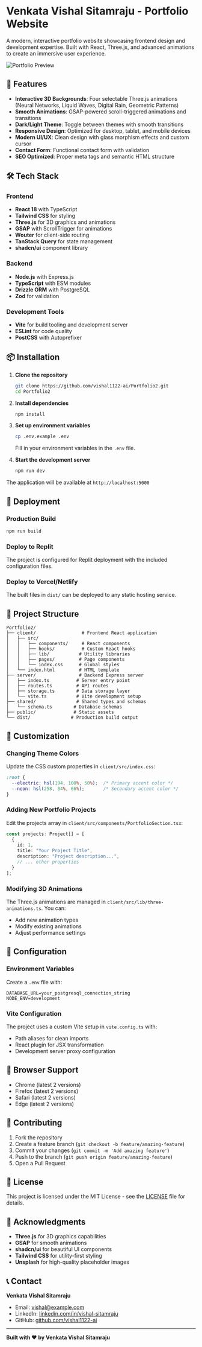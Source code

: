 # Venkata Vishal Sitamraju - Portfolio Website

A modern, interactive portfolio website showcasing frontend design and development expertise. Built with React, Three.js, and advanced animations to create an immersive user experience.

![Portfolio Preview](https://images.unsplash.com/photo-1460925895917-afdab827c52f?ixlib=rb-4.0.3&auto=format&fit=crop&w=1200&h=630)

## 🚀 Features

- **Interactive 3D Backgrounds**: Four selectable Three.js animations (Neural Networks, Liquid Waves, Digital Rain, Geometric Patterns)
- **Smooth Animations**: GSAP-powered scroll-triggered animations and transitions
- **Dark/Light Theme**: Toggle between themes with smooth transitions
- **Responsive Design**: Optimized for desktop, tablet, and mobile devices
- **Modern UI/UX**: Clean design with glass morphism effects and custom cursor
- **Contact Form**: Functional contact form with validation
- **SEO Optimized**: Proper meta tags and semantic HTML structure

## 🛠️ Tech Stack

### Frontend
- **React 18** with TypeScript
- **Tailwind CSS** for styling
- **Three.js** for 3D graphics and animations
- **GSAP** with ScrollTrigger for animations
- **Wouter** for client-side routing
- **TanStack Query** for state management
- **shadcn/ui** component library

### Backend
- **Node.js** with Express.js
- **TypeScript** with ESM modules
- **Drizzle ORM** with PostgreSQL
- **Zod** for validation

### Development Tools
- **Vite** for build tooling and development server
- **ESLint** for code quality
- **PostCSS** with Autoprefixer

## 📦 Installation

1. **Clone the repository**
   ```bash
   git clone https://github.com/vishal1122-ai/Portfolio2.git
   cd Portfolio2
   ```

2. **Install dependencies**
   ```bash
   npm install
   ```

3. **Set up environment variables**
   ```bash
   cp .env.example .env
   ```
   Fill in your environment variables in the `.env` file.

4. **Start the development server**
   ```bash
   npm run dev
   ```

The application will be available at `http://localhost:5000`

## 🚀 Deployment

### Production Build
```bash
npm run build
```

### Deploy to Replit
The project is configured for Replit deployment with the included configuration files.

### Deploy to Vercel/Netlify
The built files in `dist/` can be deployed to any static hosting service.

## 📁 Project Structure

```
Portfolio2/
├── client/                 # Frontend React application
│   ├── src/
│   │   ├── components/     # React components
│   │   ├── hooks/          # Custom React hooks
│   │   ├── lib/           # Utility libraries
│   │   ├── pages/         # Page components
│   │   └── index.css      # Global styles
│   └── index.html         # HTML template
├── server/                # Backend Express server
│   ├── index.ts          # Server entry point
│   ├── routes.ts         # API routes
│   ├── storage.ts        # Data storage layer
│   └── vite.ts           # Vite development setup
├── shared/               # Shared types and schemas
│   └── schema.ts        # Database schemas
├── public/              # Static assets
└── dist/               # Production build output
```

## 🎨 Customization

### Changing Theme Colors
Update the CSS custom properties in `client/src/index.css`:

```css
:root {
  --electric: hsl(194, 100%, 50%);  /* Primary accent color */
  --neon: hsl(258, 84%, 66%);       /* Secondary accent color */
}
```

### Adding New Portfolio Projects
Edit the projects array in `client/src/components/PortfolioSection.tsx`:

```typescript
const projects: Project[] = [
  {
    id: 1,
    title: "Your Project Title",
    description: "Project description...",
    // ... other properties
  }
];
```

### Modifying 3D Animations
The Three.js animations are managed in `client/src/lib/three-animations.ts`. You can:
- Add new animation types
- Modify existing animations
- Adjust performance settings

## 🔧 Configuration

### Environment Variables
Create a `.env` file with:

```env
DATABASE_URL=your_postgresql_connection_string
NODE_ENV=development
```

### Vite Configuration
The project uses a custom Vite setup in `vite.config.ts` with:
- Path aliases for clean imports
- React plugin for JSX transformation
- Development server proxy configuration

## 📱 Browser Support

- Chrome (latest 2 versions)
- Firefox (latest 2 versions)
- Safari (latest 2 versions)
- Edge (latest 2 versions)

## 🤝 Contributing

1. Fork the repository
2. Create a feature branch (`git checkout -b feature/amazing-feature`)
3. Commit your changes (`git commit -m 'Add amazing feature'`)
4. Push to the branch (`git push origin feature/amazing-feature`)
5. Open a Pull Request

## 📄 License

This project is licensed under the MIT License - see the [LICENSE](LICENSE) file for details.

## 🙏 Acknowledgments

- **Three.js** for 3D graphics capabilities
- **GSAP** for smooth animations
- **shadcn/ui** for beautiful UI components
- **Tailwind CSS** for utility-first styling
- **Unsplash** for high-quality placeholder images

## 📞 Contact

**Venkata Vishal Sitamraju**
- Email: vishal@example.com
- LinkedIn: [linkedin.com/in/vishal-sitamraju](https://linkedin.com/in/vishal-sitamraju)
- GitHub: [github.com/vishal1122-ai](https://github.com/vishal1122-ai)

---

**Built with ❤️ by Venkata Vishal Sitamraju**
